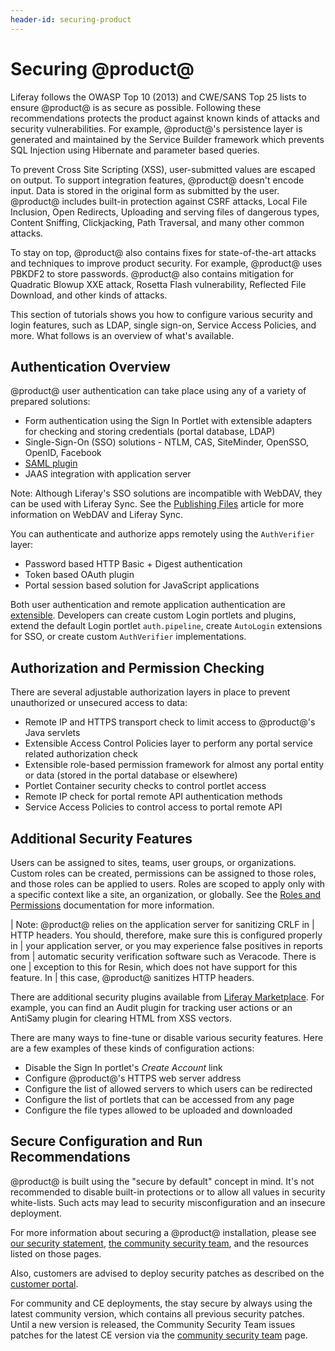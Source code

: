 ```yaml
---
header-id: securing-product
---
```


# Securing @product@

Liferay follows the OWASP Top 10 (2013) and CWE/SANS Top 25 lists to ensure
@product@ is as secure as possible. Following these recommendations protects the
product against known kinds of attacks and security vulnerabilities. For
example, @product@'s persistence layer is generated and maintained by the
Service Builder framework which prevents SQL Injection using Hibernate and
parameter based queries.

To prevent Cross Site Scripting (XSS), user-submitted values are escaped on
output. To support integration features, @product@ doesn't encode input. Data is
stored in the original form as submitted by the user. @product@ includes built-in
protection against CSRF attacks, Local File Inclusion, Open Redirects,
Uploading and serving files of dangerous types, Content Sniffing, Clickjacking,
Path Traversal, and many other common attacks.

To stay on top, @product@ also contains fixes for state-of-the-art attacks and
techniques to improve product security. For example, @product@ uses PBKDF2 to
store passwords. @product@ also contains mitigation for Quadratic Blowup XXE
attack, Rosetta Flash vulnerability, Reflected File Download, and other kinds
of attacks.

This section of tutorials shows you how to configure various security and login
features, such as LDAP, single sign-on, Service Access Policies, and more. What
follows is an overview of what's available. 

## Authentication Overview

@product@ user authentication can take place using any of a variety of prepared
solutions:

- Form authentication using the Sign In Portlet with extensible adapters for
  checking and storing credentials (portal database, LDAP)
- Single-Sign-On (SSO) solutions - NTLM, CAS, SiteMinder, OpenSSO, OpenID,
  Facebook
- [SAML plugin ](https://www.liferay.com/marketplace/-/mp/application/15188711)
- JAAS integration with application server

Note: Although Liferay's SSO solutions are incompatible with WebDAV, they can
be used with Liferay Sync. See the
[Publishing Files](/discover/portal/-/knowledge_base/7-1/publishing-files) 
article for more information on WebDAV and Liferay Sync.

You can authenticate and authorize apps remotely using the `AuthVerifier` layer:

- Password based HTTP Basic + Digest authentication
- Token based OAuth plugin
- Portal session based solution for JavaScript applications

Both user authentication and remote application authentication are
[extensible](/develop/tutorials/-/knowledge_base/7-1/authentication-pipelines).
Developers can create custom Login portlets and plugins, extend the default
Login portlet `auth.pipeline`, create `AutoLogin` extensions for SSO, or create
custom `AuthVerifier` implementations.

## Authorization and Permission Checking

There are several adjustable authorization layers in place to prevent
unauthorized or unsecured access to data:

- Remote IP and HTTPS transport check to limit access to @product@'s Java
  servlets
- Extensible Access Control Policies layer to perform any portal service
  related authorization check
- Extensible role-based permission framework for almost any portal entity or
  data (stored in the portal database or elsewhere)
- Portlet Container security checks to control portlet access
- Remote IP check for portal remote API authentication methods
- Service Access Policies to control access to portal remote API

## Additional Security Features

Users can be assigned to sites, teams, user groups, or organizations. Custom
roles can be created, permissions can be assigned to those roles, and those
roles can be applied to users. Roles are scoped to apply only with a specific
context like a site, an organization, or globally. See the 
[Roles and Permissions](/discover/portal/-/knowledge_base/7-1/roles-and-permissions) documentation for more information.

| Note: @product@ relies on the application server for sanitizing CRLF in
| HTTP headers. You should, therefore, make sure this is configured properly in
| your application server, or you may experience false positives in reports from
| automatic security verification software such as Veracode. There is one
| exception to this for Resin, which does not have support for this feature. In
| this case, @product@ sanitizes HTTP headers.

There are additional security plugins available from 
[Liferay Marketplace](https://www.liferay.com/marketplace). 
For example, you can find an Audit plugin for tracking user actions or an
AntiSamy plugin for clearing HTML from XSS vectors.

There are many ways to fine-tune or disable various security features. Here
are a few examples of these kinds of configuration actions:

- Disable the Sign In portlet's *Create Account* link
- Configure @product@'s HTTPS web server address
- Configure the list of allowed servers to which users can be redirected
- Configure the list of portlets that can be accessed from any page
- Configure the file types allowed to be uploaded and downloaded

## Secure Configuration and Run Recommendations

@product@ is built using the "secure by default" concept in mind. It's not
recommended to disable built-in protections or to allow all values in security
white-lists. Such acts may lead to security misconfiguration and an insecure
deployment.

For more information about securing a @product@ installation, please see 
[our security statement](https://www.liferay.com/security), 
[the community security team](https://dev.liferay.com/web/community-security-team), 
and the resources listed on those pages.

Also, customers are advised to deploy security patches as described on the
[customer portal](https://www.liferay.com/group/customer/products/portal/security-vulnerability).

For community and CE deployments, the stay secure by always using the latest
community version, which contains all previous security patches. Until a new
version is released, the Community Security Team issues patches for the latest
CE version via the
[community security team](https://dev.liferay.com/web/community-security-team)
page.
